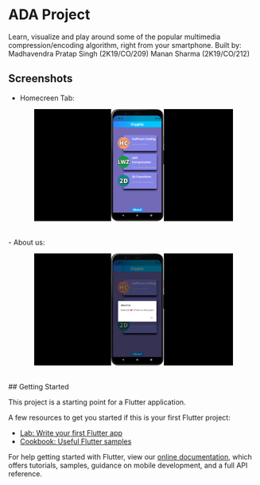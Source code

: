 # ADA Project
Learn, visualize and play around some of the popular multimedia compression/encoding algorithm, right from your smartphone.
Built by: Madhavendra Pratap Singh (2K19/CO/209)
          Manan Sharma (2K19/CO/212)
## Screenshots

- Homecreen Tab:
<p align="center">
  <img src="https://raw.githubusercontent.com/mps01/multimedia-encoder-algo-app/master/assets/img/Screenshot%20HOMEPAGE.png"  alt="Homescreen Tab image" width=400/>
</p>
<br>
- About us:
<p align="center">
  <img src="https://raw.githubusercontent.com/mps01/multimedia-encoder-algo-app/master/assets/img/Screenshot%20ABOUT.png"  alt="About Tab image" width=400/>
</p>
<br>
## Getting Started

This project is a starting point for a Flutter application.

A few resources to get you started if this is your first Flutter project:

- [Lab: Write your first Flutter app](https://flutter.dev/docs/get-started/codelab)
- [Cookbook: Useful Flutter samples](https://flutter.dev/docs/cookbook)

For help getting started with Flutter, view our
[online documentation](https://flutter.dev/docs), which offers tutorials,
samples, guidance on mobile development, and a full API reference.
